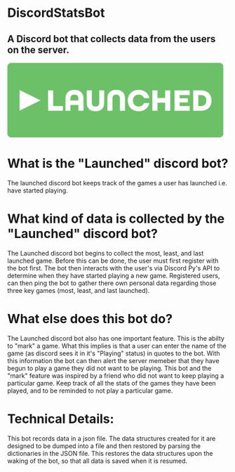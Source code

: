 # DiscordStatsBot
## A Discord bot that collects data from the users on the server.

![Launched Banner](https://github.com/marianogutierrez/DiscordStatsBot/blob/main/LaunchedBanner.png)

# What is the "Launched" discord bot?
The launched discord bot keeps track of the games a user has launched i.e. have started playing. 

# What kind of data is collected by the "Launched" discord bot? 
The Launched discord bot begins to collect the most, least, and last launched game. Before this can be done, the user must first register with the bot first. The bot then interacts with the user's via Discord Py's API to determine when they have started playing a new game. Registered users, can then ping the bot to gather there own personal data regarding those three key games (most, least, and last launched).

# What else does this bot do?
The Launched discord bot also has one important feature. This is the abilty to "mark" a game. What this implies is that a user can enter the name of the game (as discord sees it in it's "Playing" status) in quotes to the bot. With this information the bot can then alert the server memeber that they have begun to play a game they did not want to be playing. This bot and the "mark" feature was inspired by a friend who did not want to keep playing a particular game. Keep track of all the stats of the games they have been played, and to be reminded to not play a particular game.

# Technical Details:
This bot records data in a json file. The data structures created for it are designed to be dumped into a file and then restored by parsing the dictionaries in the JSON file. This restores the data structures upon the waking of the bot, so that all data is saved when it is resumed.

